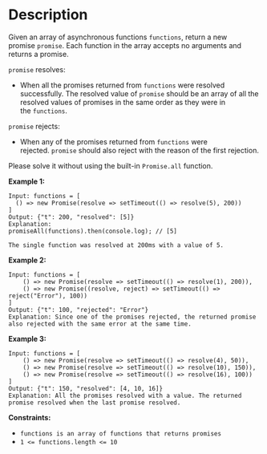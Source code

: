 # Description

Given an array of asynchronous functions `functions`, return a new promise `promise`. Each function in the array accepts no arguments and returns a promise.

`promise` resolves:

- When all the promises returned from `functions` were resolved successfully. The resolved value of `promise` should be an array of all the resolved values of promises in the same order as they were in the `functions`.

`promise` rejects:

- When any of the promises returned from `functions` were rejected. `promise` should also reject with the reason of the first rejection.

Please solve it without using the built-in `Promise.all` function.

**Example 1:**

```
Input: functions = [
  () => new Promise(resolve => setTimeout(() => resolve(5), 200))
]
Output: {"t": 200, "resolved": [5]}
Explanation:
promiseAll(functions).then(console.log); // [5]

The single function was resolved at 200ms with a value of 5.

```

**Example 2:**

```
Input: functions = [
    () => new Promise(resolve => setTimeout(() => resolve(1), 200)),
    () => new Promise((resolve, reject) => setTimeout(() => reject("Error"), 100))
]
Output: {"t": 100, "rejected": "Error"}
Explanation: Since one of the promises rejected, the returned promise also rejected with the same error at the same time.

```

**Example 3:**

```
Input: functions = [
    () => new Promise(resolve => setTimeout(() => resolve(4), 50)),
    () => new Promise(resolve => setTimeout(() => resolve(10), 150)),
    () => new Promise(resolve => setTimeout(() => resolve(16), 100))
]
Output: {"t": 150, "resolved": [4, 10, 16]}
Explanation: All the promises resolved with a value. The returned promise resolved when the last promise resolved.

```

**Constraints:**

- `functions is an array of functions that returns promises`
- `1 <= functions.length <= 10`
